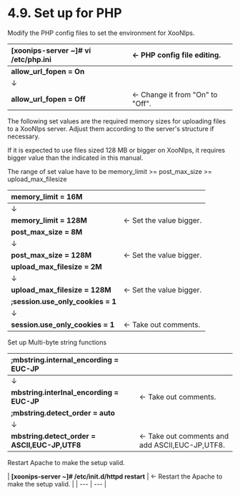 # 4.9. Set up for PHP

Modify the PHP config files to set the environment for XooNIps.

| **\[xoonips-server ~\]\# vi /etc/php.ini** | ← PHP config file editing. |
| :--- | :--- |
| **allow\_url\_fopen = On** |  |
| ↓ |  |
| **allow\_url\_fopen = Off** | ← Change it from "On" to "Off". |

The following set values are the required memory sizes for uploading files to a XooNIps server. Adjust them according to the server's structure if necessary.

If it is expected to use files sized 128 MB or bigger on XooNIps, it requires bigger value than the indicated in this manual.

The range of set value have to be memory\_limit &gt;= post\_max\_size &gt;= upload\_max\_filesize

| **memory\_limit = 16M** |  |
| :--- | :--- |
| ↓ |  |
| **memory\_limit = 128M** | ← Set the value bigger. |
| **post\_max\_size = 8M** |  |
| ↓ |  |
| **post\_max\_size = 128M** | ← Set the value bigger. |
| **upload\_max\_filesize = 2M** |  |
| ↓ |  |
| **upload\_max\_filesize = 128M** | ← Set the value bigger. |
| **;session.use\_only\_cookies = 1** |  |
| ↓ |  |
| **session.use\_only\_cookies = 1** | ← Take out comments. |

Set up Multi-byte string functions

| **;mbstring.internal\_encording = EUC-JP** |  |
| :--- | :--- |
| ↓ |  |
| **mbstring.interlnal\_encording = EUC-JP** | ← Take out comments. |
| **;mbstring.detect\_order = auto** |  |
| ↓ |  |
| **mbstring.detect\_order = ASCII,EUC-JP,UTF8** | ← Take out comments and add ASCII,EUC-JP,UTF8. |

Restart Apache to make the setup valid.

\| **\[xoonips-server ~\]\# /etc/init.d/httpd restart** \| ← Restart the Apache to make the setup valid. \| \| --- \| --- \|

